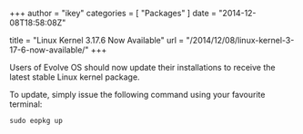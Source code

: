 +++
author = "ikey"
categories = [
"Packages"
]
date =  "2014-12-08T18:58:08Z"

title = "Linux Kernel 3.17.6 Now Available"
url = "/2014/12/08/linux-kernel-3-17-6-now-available/"
+++

Users of Evolve OS should now update their installations to receive the latest stable Linux kernel package.

To update, simply issue the following command using your favourite terminal:

```
sudo eopkg up
```